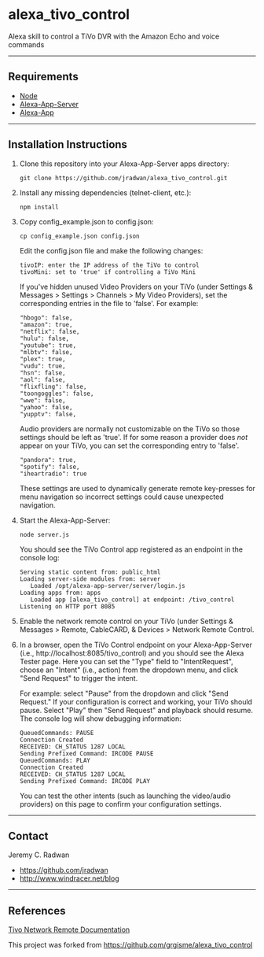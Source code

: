 # alexa_tivo_control
Alexa skill to control a TiVo DVR with the Amazon Echo and voice commands

- - -
## Requirements

* [Node](https://nodejs.org/en/)
* [Alexa-App-Server](https://www.npmjs.com/package/alexa-app-server)
* [Alexa-App](https://www.npmjs.com/package/alexa-app)

- - -
## Installation Instructions

1. Clone this repository into your Alexa-App-Server apps directory:
   ```
   git clone https://github.com/jradwan/alexa_tivo_control.git
   ```

2. Install any missing dependencies (telnet-client, etc.):
   ```
   npm install
   ```

3. Copy config_example.json to config.json:
   ```
   cp config_example.json config.json
   ```

   Edit the config.json file and make the following changes:
   ```
   tivoIP: enter the IP address of the TiVo to control
   tivoMini: set to 'true' if controlling a TiVo Mini
   ```
   
   If you've hidden unused Video Providers on your TiVo (under Settings & Messages > Settings > Channels > My Video Providers), set the corresponding entries in the file to 'false'. For example: 
   ```
   "hbogo": false,
   "amazon": true,
   "netflix": false,
   "hulu": false,
   "youtube": true,
   "mlbtv": false,
   "plex": true,
   "vudu": true,
   "hsn": false,
   "aol": false,
   "flixfling": false,
   "toongoggles": false,
   "wwe": false,
   "yahoo": false,
   "yupptv": false,
   ```

   Audio providers are normally not customizable on the TiVo so those settings should be left as 'true'. If for some reason a provider does *not* appear on your TiVo, you can set the corresponding entry to 'false'.
   ```  
   "pandora": true,
   "spotify": false,
   "iheartradio": true
   ```

   These settings are used to dynamically generate remote key-presses for menu navigation so incorrect settings could cause unexpected navigation.

4. Start the Alexa-App-Server:
   ```
   node server.js
   ```

   You should see the TiVo Control app registered as an endpoint in the console log:
   ```
   Serving static content from: public_html
   Loading server-side modules from: server
      Loaded /opt/alexa-app-server/server/login.js
   Loading apps from: apps
      Loaded app [alexa_tivo_control] at endpoint: /tivo_control
   Listening on HTTP port 8085
   ```

5. Enable the network remote control on your TiVo (under Settings & Messages > Remote, CableCARD, & Devices > Network Remote Control.

6. In a browser, open the TiVo Control endpoint on your Alexa-App-Server (i.e., http://localhost:8085/tivo_control) and you should see the Alexa Tester page. Here you can set the "Type" field to "IntentRequest", choose an "Intent" (i.e., action) from the dropdown menu, and click "Send Request" to trigger the intent.
   
   For example: select "Pause" from the dropdown and click "Send Request." If your configuration is correct and working, your TiVo should pause. Select "Play" then "Send Request" and playback should resume. The console log will show debugging information:

   ```
   QueuedCommands: PAUSE
   Connection Created
   RECEIVED: CH_STATUS 1287 LOCAL
   Sending Prefixed Command: IRCODE PAUSE
   QueuedCommands: PLAY
   Connection Created
   RECEIVED: CH_STATUS 1287 LOCAL
   Sending Prefixed Command: IRCODE PLAY
   ```

   You can test the other intents (such as launching the video/audio providers) on this page to confirm your configuration settings.

- - -
## Contact

Jeremy C. Radwan

- https://github.com/jradwan
- http://www.windracer.net/blog

- - -
## References

[Tivo Network Remote Documentation](http://www.tivo.com/assets/images/abouttivo/resources/downloads/brochures/TiVo_TCP_Network_Remote_Control_Protocol.pdf)

This project was forked from https://github.com/grgisme/alexa_tivo_control
